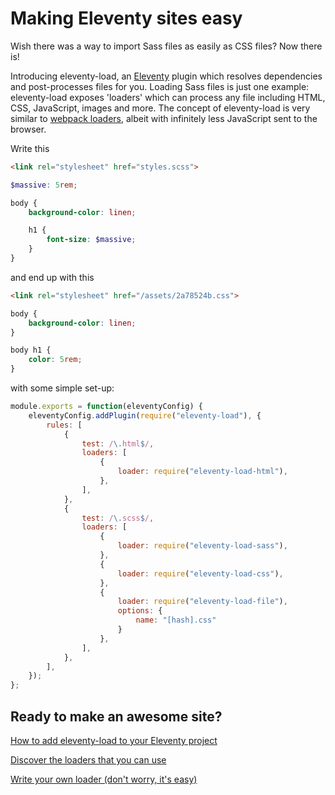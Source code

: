 # Making Eleventy sites&nbsp;easy

Wish there was a way to import Sass files as easily as CSS files? Now there is!

Introducing eleventy-load, an [Eleventy](https://11ty.dev/) plugin which resolves dependencies and post-processes files for you. Loading Sass files is just one example: eleventy-load exposes 'loaders' which can process any file including HTML, CSS, JavaScript, images and more. The concept of eleventy-load is very similar to [webpack loaders](https://webpack.js.org/loaders/), albeit with infinitely less JavaScript sent to the browser.

<div class="demonstration">
<div class="demonstration__column">

Write this

```html {data-file="index.html"}
<link rel="stylesheet" href="styles.scss">
```

```scss {data-file="styles.scss"}
$massive: 5rem;

body {
    background-color: linen;

    h1 {
        font-size: $massive;
    }
}
```

</div>
<div class="demonstration__column">

and end up with this

```html {data-file="index.html"}
<link rel="stylesheet" href="/assets/2a78524b.css">
```

```css {data-file="2a78524b.css"}
body {
    background-color: linen;
}

body h1 {
    color: 5rem;
}
```

</div>
<div class="demonstration__full">

with some simple set-up:

```js {data-file=".eleventy.js"}
module.exports = function(eleventyConfig) {
    eleventyConfig.addPlugin(require("eleventy-load"), {
        rules: [
            {
                test: /\.html$/,
                loaders: [
                    {
                        loader: require("eleventy-load-html"),
                    },
                ],
            },
            {
                test: /\.scss$/,
                loaders: [
                    {
                        loader: require("eleventy-load-sass"),
                    },
                    {
                        loader: require("eleventy-load-css"),
                    },
                    {
                        loader: require("eleventy-load-file"),
                        options: {
                            name: "[hash].css"
                        }
                    },
                ],
            },
        ],
    });
};
```

</div>
</div>

## Ready to make an awesome site?

<div class="content__links">

[How to add eleventy-load to your Eleventy project](/usage/)

[Discover the loaders that you can use](/loaders/)

[Write your own loader (don't worry, it's easy)](/api/)

</div>

